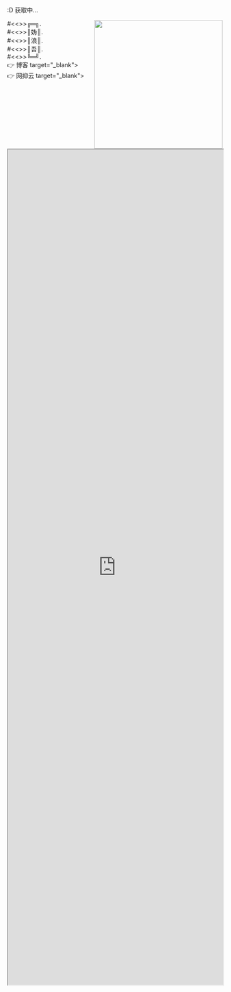 <p id="hitokoto">:D 获取中...</p>
<!-- 一言API -->
<!-- 现代写法，推荐 -->
<!-- 兼容低版本浏览器 (包括 IE)，可移除 -->
<script src="https://cdn.jsdelivr.net/npm/bluebird@3/js/browser/bluebird.min.js"></script>
<script src="https://cdn.jsdelivr.net/npm/whatwg-fetch@2.0.3/fetch.min.js"></script>
<!--End-->
<script>
  fetch('https://v1.hitokoto.cn')
    .then(function (res){
      return res.json();
    })
    .then(function (data) {
      var hitokoto = document.getElementById('hitokoto');
      hitokoto.innerText = data.hitokoto + '——' + data.from_who +'【' + data.from + '】';
    })
    .catch(function (err) {
      console.error(err);
    })
</script>
<img align="right" width="300" src="https://cdn.jsdelivr.net/gh/BurtSweet/CDN/pic/%E4%BA%8C%E6%AC%A1%E5%85%83%E7%BE%8E%E5%B0%91%E5%A5%B3/000%E5%A4%B4%E5%83%8F.jpeg">
#<<>>╔═╗.<br>
#<<>>║妫║.<br> 
#<<>>║浪║.<br>  
#<<>>║吾║.<br>
#<<>>╚═╝.<br>
👉 博客 target="_blank"> <br> 
👉 网抑云 target="_blank"><br> 

<br/>
<br/>
<div align="center"><iframe width=100% height=50% src="https://ip.skk.moe/simple" frameborder="1px"></iframe></div>
